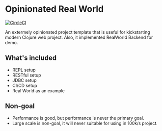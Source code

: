 # Opinionated Real World 

[![CircleCI](https://circleci.com/gh/zerg000000/realworld.svg?style=svg)](https://circleci.com/gh/zerg000000/realworld)

An extermely opinionated project template that is useful for kickstarting modern Clojure web project. Also, it implemented RealWorld Backend for demo.

## What's included

* REPL setup
* RESTful setup
* JDBC setup 
* CI/CD setup
* Real World as an example

## Non-goal

* Performance is good, but performance is never the primary goal. 
* Large scale is non-goal, it will never suitable for using in 100k/s project.
